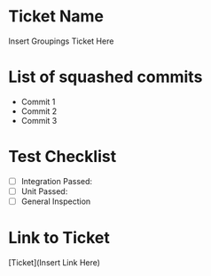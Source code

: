 # Ticket Name

Insert Groupings Ticket Here

# List of squashed commits

- Commit 1
- Commit 2
- Commit 3

# Test Checklist

- [ ] Integration Passed:
- [ ] Unit Passed:
- [ ] General Inspection

# Link to Ticket

[Ticket](Insert Link Here)

